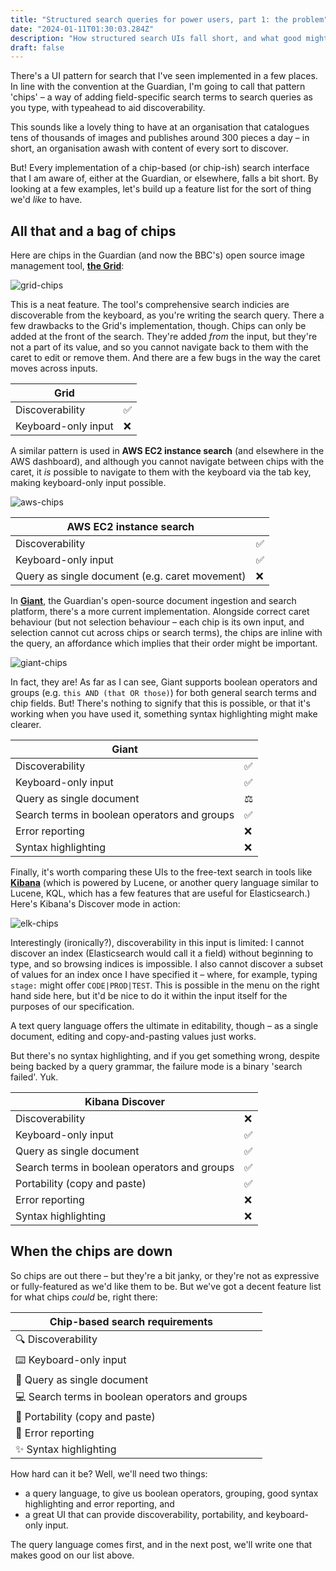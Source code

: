 ```yaml
---
title: "Structured search queries for power users, part 1: the problem"
date: "2024-01-11T01:30:03.284Z"
description: "How structured search UIs fall short, and what good might look like"
draft: false
---
```


There's a UI pattern for search that I've seen implemented in a few places. In line with the convention at the Guardian, I'm going to call that pattern 'chips' – a way of adding field-specific search terms to search queries as you type, with typeahead to aid discoverability.

This sounds like a lovely thing to have at an organisation that catalogues tens of thousands of images and publishes around 300 pieces a day – in short, an organisation awash with content of every sort to discover.

But! Every implementation of a chip-based (or chip-ish) search interface that I am aware of, either at the Guardian, or elsewhere, falls a bit short. By looking at a few examples, let's build up a feature list for the sort of thing we'd _like_ to have.

## All that and a bag of chips

Here are chips in the Guardian (and now the BBC's) open source image management tool, [**the Grid**](https://github.com/guardian/grid):

![grid-chips](https://github.com/user-attachments/assets/2540cecc-91a6-4ef7-be4f-3e4344868ab3)

This is a neat feature. The tool's comprehensive search indicies are discoverable from the keyboard, as you're writing the search query. There a few drawbacks to the Grid's implementation, though. Chips can only be added at the front of the search. They're added _from_ the input, but they're not a part of its value, and so you cannot navigate back to them with the caret to edit or remove them. And there are a few bugs in the way the caret moves across inputs.

|Grid||
|-|-|
|Discoverability|✅|
|Keyboard-only input|❌|

A similar pattern is used in **AWS EC2 instance search** (and elsewhere in the AWS dashboard), and although you cannot navigate between chips with the caret, it _is_ possible to navigate to them with the keyboard via the tab key, making keyboard-only input possible.

![aws-chips](https://github.com/user-attachments/assets/dc53ee3a-1a34-4feb-b5b4-595fc843fbc6)

|AWS EC2 instance search||
|-|-|
|Discoverability|✅|
|Keyboard-only input|✅|
|Query as single document (e.g. caret movement)|❌|

In [**Giant**](https://github.com/guardian/giant), the Guardian's open-source document ingestion and search platform, there's a more current implementation. Alongside correct caret behaviour (but not selection behaviour – each chip is its own input, and selection cannot cut across chips or search terms), the chips are inline with the query, an affordance which implies that their order might be important.

![giant-chips](https://github.com/user-attachments/assets/1c689d6f-3f23-4903-9b43-9bf00607f67a)

In fact, they are! As far as I can see, Giant supports boolean operators and groups (e.g. `this AND (that OR those)`) for both general search terms and chip fields. But! There's nothing to signify that this is possible, or that it's working when you have used it, something syntax highlighting might make clearer.

|Giant||
|-|-|
|Discoverability|✅|
|Keyboard-only input|✅|
|Query as single document|⚖️|
|Search terms in boolean operators and groups|✅|
|Error reporting|❌|
|Syntax highlighting|❌|

Finally, it's worth comparing these UIs to the free-text search in tools like [**Kibana**](https://www.elastic.co/kibana) (which is powered by Lucene, or another query language similar to Lucene, KQL, which has a few features that are useful for Elasticsearch.) Here's Kibana's Discover mode in action:

![elk-chips](https://github.com/user-attachments/assets/ba721486-320c-44c1-b07a-a836014db553)

Interestingly (ironically?), discoverability in this input is limited: I cannot discover an index (Elasticsearch would call it a field) without beginning to type, and so browsing indices is impossible. I also cannot discover a subset of values for an index once I have specified it – where, for example, typing `stage:` might offer `CODE|PROD|TEST`. This is possible in the menu on the right hand side here, but it'd be nice to do it within the input itself for the purposes of our specification.

A text query language offers the ultimate in editability, though – as a single document, editing and copy-and-pasting values just works.

But there's no syntax highlighting, and if you get something wrong, despite being backed by a query grammar, the failure mode is a binary 'search failed'. Yuk.

|Kibana Discover||
|-|-|
|Discoverability|❌|
|Keyboard-only input|✅|
|Query as single document|✅|
|Search terms in boolean operators and groups|✅|
|Portability (copy and paste)|✅|
|Error reporting|❌|
|Syntax highlighting|❌|

## When the chips are down

So chips are out there – but they're a bit janky, or they're not as expressive or fully-featured as we'd like them to be. But we've got a decent feature list for what chips _could_ be, right there:

|Chip-based search requirements||
|-|-|
|🔍 Discoverability| |
|⌨️ Keyboard-only input| |
|📄 Query as single document| |
|💻 Search terms in boolean operators and groups| |
|🧳 Portability (copy and paste)| |
|🚨 Error reporting| |
|✨ Syntax highlighting| |

How hard can it be? Well, we'll need two things:
- a query language, to give us boolean operators, grouping, good syntax highlighting and error reporting, and
- a great UI that can provide discoverability, portability, and keyboard-only input.

The query language comes first, and in the next post, we'll write one that makes good on our list above.